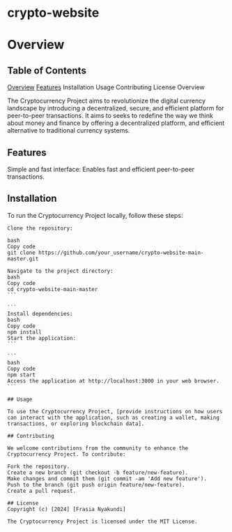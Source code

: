 # crypto-website

# Overview

## Table of Contents

<u>Overview</u>
<u>Features</u>
Installation
Usage
Contributing
License
Overview

The Cryptocurrency Project aims to revolutionize the digital currency landscape by introducing a decentralized, secure, and efficient platform for peer-to-peer transactions. It aims to seeks to redefine the way we think about money and finance by offering a decentralized platform, and efficient alternative to traditional currency systems.

## Features

Simple and fast interface: Enables fast and efficient peer-to-peer transactions.

## Installation

To run the Cryptocurrency Project locally, follow these steps:

```
Clone the repository:

bash
Copy code
git clone https://github.com/your_username/crypto-website-main-master.git
```

````
Navigate to the project directory:
bash
Copy code
cd crypto-website-main-master
```

```
Install dependencies:
bash
Copy code
npm install
Start the application:
```

```
bash
Copy code
npm start
Access the application at http://localhost:3000 in your web browser.
```

## Usage

To use the Cryptocurrency Project, [provide instructions on how users can interact with the application, such as creating a wallet, making transactions, or exploring blockchain data].

## Contributing

We welcome contributions from the community to enhance the Cryptocurrency Project. To contribute:

Fork the repository.
Create a new branch (git checkout -b feature/new-feature).
Make changes and commit them (git commit -am 'Add new feature').
Push to the branch (git push origin feature/new-feature).
Create a pull request.

## License
Copyright (c) [2024] [Frasia Nyakundi]

The Cryptocurrency Project is licensed under the MIT License.
````
